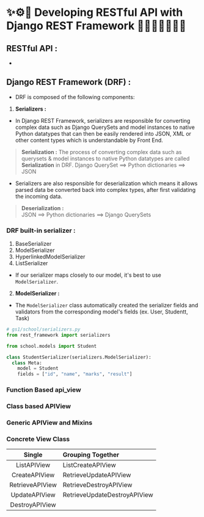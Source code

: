 # ✨⚙🔄 Developing RESTful API with Django REST Framework 👩🏻‍💻💯🧗🏻‍♂️

## RESTful API :
- 


## Django REST Framework (DRF) :
- DRF is composed of the following components:

1. **Serializers :**
- In Django REST Framework, serializers are responsible for converting complex data such as Django QuerySets and model instances to native Python datatypes that can then be easily rendered into JSON, XML or other content types which is understandable by Front End.
> **Serialization :**  The process of converting complex data such as querysets & model instances to native Python datatypes are called **Serialization** in DRF.
> Django QuerySet ==> Python dictionaries ==> JSON

- Serializers are also responsible for deserialization which means it allows parsed data be converted back into complex types, after first validating the incoming data.
> **Deserialization :**  
> JSON ==> Python dictionaries ==> Django QuerySets

### DRF built-in serializer :
1. BaseSerializer
2. ModelSerializer
3. HyperlinkedModelSerializer
4. ListSerializer

- If our serializer maps closely to our model, it's best to use `ModelSerializer`.
2. **ModelSerializer :**
- The `ModelSerializer` class automatically created the serializer fields and validators from the corresponding model's fields (ex. User, Studentt, Task)
```py
# gs1/school/serializers.py
from rest_framework import serializers

from school.models import Student

class StudentSerializer(serializers.ModelSerializer):
  class Meta:
    model = Student
    fields = ["id", "name", "marks", "result"]
```


### Function Based api_view
### Class based APIView
### Generic APIView and Mixins
### Concrete View Class
| Single | Grouping Together|
|:----:|:------|
| ListAPIView | ListCreateAPIView |
| CreateAPIView | RetrieveUpdateAPIView|
| RetrieveAPIView | RetrieveDestroyAPIView|
| UpdateAPIView | RetrieveUpdateDestroyAPIView|
| DestroyAPIView | |

